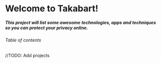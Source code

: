 Welcome to Takabart!
==========

##### This project will list some awesome technologies, apps and techniques so you can protect your privacy online. #####

###### Table of contents ######

//TODO: Add projects
